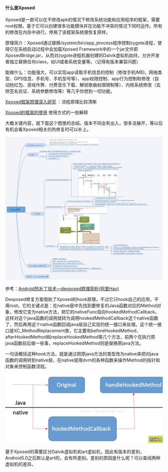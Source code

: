 #### 什么是Xposed

Xposed是一款可以在不修改apk的情况下修改系统功能和应用程序的框架，需要root权限。基于它可以创建很多功能模块并在功能不冲突的情况下同时运作。所有的修改在内存中进行，停用了该框架系统便恢复原样。

原理简介：Xposed通过替换/system/bin/app\_process程序控制zygote进程，使得它在系统启动过程中会加载Xposed Framework中的一个jar文件即XposedBridge.jar，从而对zygote进程机器创建的Dalvik虚拟机劫持，允许开发者独立替换任何class，如UI或者系统变量等。（记得有版本兼容问题）

能做什么：功能强大，可以实现app读取手机信息的控制（修改手机IMEI，网络类型、GPS信息、手机号、手机型号等）、app权限控制、app行为控制和修改（自动抢红包、游戏作弊、付费音乐下载、解锁歌曲权限限制等）、内核系统修改（去除签名验证、系统参数修改等）等几乎你想到一切功能。

[Xposed框架原理深入研究](http://blog.csdn.net/zhangmiaoping23/article/details/52572447)  ：流程原理比较清晰

[Xposed的框架的使用](http://blog.csdn.net/u012417380/article/details/55254369?locationNum=13&fps=1)  使用方式的一些解释

大概关键内容，就下面这个图里的总结。版本不同会有出入，很多没展开，等以后有机会看Xposed相关的热修复时可以补上。

![](/assets/Xposed框架.png)

参考：[Android热补丁技术—dexposed原理简析\(阿里Hao\)](http://blog.csdn.net/yueqian_scut/article/details/50939034)

Dexposed修复方案借助了Xposed的hook原理，不过它只hook自己的应用，不用root。它的关键点是：在native层中先找到要修复的Java函数对应的Method对象，修改它变为native方法，把它的nativeFunc指向hookedMethodCallback。这样对这个java函数的调用就转为调用hookedMethodCallback这个native函数了，然后再用这个native函数回调java层自己实现的统一接口来处理。这个统一接口是XC\_MethodReplacement类，它主要有beforeHookedMethod、afterHookedMethod和replaceHookedMethod等几个方法，前两个在执行原java函数前后做一些事，replaceHookedMethod则是替换原java方法。

一句话概括这种hook方法，就是通过把原java方法的类型改为native来把对java函数的调用转到native层，在native层用dvm的各种函数来操作Method的指针和对象来控制函数流程。

![](/assets/Dexposed流程.png)

基于Xposed的需要区分Dalvik虚拟机和art虚拟机，因此有版本的差别，Android5.0之后默认是art的，会有所差别。差别的原因是什么呢？可以查阅两种虚拟机的差异。

